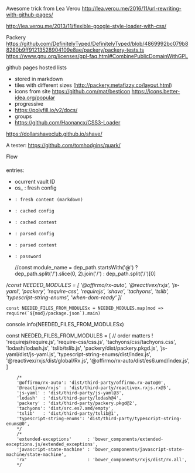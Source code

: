 
Awesome trick from Lea Verou
http://lea.verou.me/2016/11/url-rewriting-with-github-pages/

http://lea.verou.me/2013/11/flexible-google-style-loader-with-css/


Packery
https://github.com/DefinitelyTyped/DefinitelyTyped/blob/4869992bc079b88280b9ff91213528904109e8ae/packery/packery-tests.ts
https://www.gnu.org/licenses/gpl-faq.html#CombinePublicDomainWithGPL


github pages hosted lists
- stored in markdown
- tiles with different sizes (http://packery.metafizzy.co/layout.html)
- icons from site
  https://github.com/mat/besticon
  https://icons.better-idea.org/popular
- progressive
- https://polyfill.io/v2/docs/
- groups
- https://github.com/Haonancx/CSS3-Loader


https://dollarshaveclub.github.io/shave/


A tester:
https://github.com/tomhodgins/quark/

Flow
####

entries:
- ocurrent vault ID
- os_ : fresh config
-     : fresh content (markdown)
-     : cached config
-     : cached content
-     : parsed config
-     : parsed content
-     : password


	//const module_name = dep_path.startsWith('@') ? dep_path.split('/').slice(0, 2).join('/') : dep_path.split('/')[0]


/*const NEEDED_MODULES = [
	'@offirmo/rx-auto',
	'@reactivex/rxjs',
	'js-yaml',
	'packery',
	'require-css',
	'requirejs',
	'shave',
	'tachyons',
	'tslib',
	'typescript-string-enums',
	'when-dom-ready' ]*/

	const NEEDED_FILES_FROM_MODULESx = NEEDED_MODULES.map(mod => require(`${mod}/package.json`).main)
   console.info(NEEDED_FILES_FROM_MODULESx)

   const NEEDED_FILES_FROM_MODULES = [
   	// order matters !
   	'requirejs/require.js',
   	'require-css/css.js',
   	'tachyons/css/tachyons.css',
   	'lodash/lodash.js',
   	'tslib/tslib.js',
   	'packery/dist/packery.pkgd.js',
   	'js-yaml/dist/js-yaml.js',
   	'typescript-string-enums/dist/index.js',
   	'@reactivex/rxjs/dist/global/Rx.js',
   	'@offirmo/rx-auto/dist/es6.umd/index.js',
   ]



		/*
		'@offirmo/rx-auto': 'dist/third-party/offirmo.rx-auto@0',
		'@reactivex/rxjs' : 'dist/third-party/reactivex.rxjs.rx@5',
		'js-yaml' : 'dist/third-party/js-yaml@3',
		'lodash'  : 'dist/third-party/lodash@4',
		'packery' : 'dist/third-party/packery.pkgd@2',
		'tachyons': 'dist/src.es7.amd/empty',
		'tslib'   : 'dist/third-party/tslib@1',
		'typescript-string-enums': 'dist/third-party/typescript-string-enums@0',
		*/
		/*
		'extended-exceptions'      : 'bower_components/extended-exceptions.js/extended_exceptions',
		'javascript-state-machine' : 'bower_components/javascript-state-machine/state-machine',
		'rx'                       : 'bower_components/rxjs/dist/rx.all',
		*/
